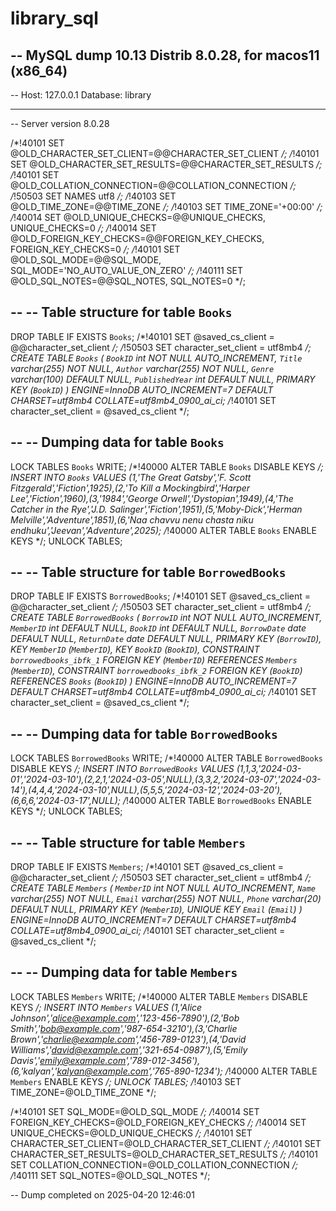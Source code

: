 # library_sql
-- MySQL dump 10.13  Distrib 8.0.28, for macos11 (x86_64)
--
-- Host: 127.0.0.1    Database: library
-- ------------------------------------------------------
-- Server version	8.0.28

/*!40101 SET @OLD_CHARACTER_SET_CLIENT=@@CHARACTER_SET_CLIENT */;
/*!40101 SET @OLD_CHARACTER_SET_RESULTS=@@CHARACTER_SET_RESULTS */;
/*!40101 SET @OLD_COLLATION_CONNECTION=@@COLLATION_CONNECTION */;
/*!50503 SET NAMES utf8 */;
/*!40103 SET @OLD_TIME_ZONE=@@TIME_ZONE */;
/*!40103 SET TIME_ZONE='+00:00' */;
/*!40014 SET @OLD_UNIQUE_CHECKS=@@UNIQUE_CHECKS, UNIQUE_CHECKS=0 */;
/*!40014 SET @OLD_FOREIGN_KEY_CHECKS=@@FOREIGN_KEY_CHECKS, FOREIGN_KEY_CHECKS=0 */;
/*!40101 SET @OLD_SQL_MODE=@@SQL_MODE, SQL_MODE='NO_AUTO_VALUE_ON_ZERO' */;
/*!40111 SET @OLD_SQL_NOTES=@@SQL_NOTES, SQL_NOTES=0 */;

--
-- Table structure for table `Books`
--

DROP TABLE IF EXISTS `Books`;
/*!40101 SET @saved_cs_client     = @@character_set_client */;
/*!50503 SET character_set_client = utf8mb4 */;
CREATE TABLE `Books` (
  `BookID` int NOT NULL AUTO_INCREMENT,
  `Title` varchar(255) NOT NULL,
  `Author` varchar(255) NOT NULL,
  `Genre` varchar(100) DEFAULT NULL,
  `PublishedYear` int DEFAULT NULL,
  PRIMARY KEY (`BookID`)
) ENGINE=InnoDB AUTO_INCREMENT=7 DEFAULT CHARSET=utf8mb4 COLLATE=utf8mb4_0900_ai_ci;
/*!40101 SET character_set_client = @saved_cs_client */;

--
-- Dumping data for table `Books`
--

LOCK TABLES `Books` WRITE;
/*!40000 ALTER TABLE `Books` DISABLE KEYS */;
INSERT INTO `Books` VALUES (1,'The Great Gatsby','F. Scott Fitzgerald','Fiction',1925),(2,'To Kill a Mockingbird','Harper Lee','Fiction',1960),(3,'1984','George Orwell','Dystopian',1949),(4,'The Catcher in the Rye','J.D. Salinger','Fiction',1951),(5,'Moby-Dick','Herman Melville','Adventure',1851),(6,'Naa chavvu nenu chasta niku endhuku','Jeevan','Adventure',2025);
/*!40000 ALTER TABLE `Books` ENABLE KEYS */;
UNLOCK TABLES;

--
-- Table structure for table `BorrowedBooks`
--

DROP TABLE IF EXISTS `BorrowedBooks`;
/*!40101 SET @saved_cs_client     = @@character_set_client */;
/*!50503 SET character_set_client = utf8mb4 */;
CREATE TABLE `BorrowedBooks` (
  `BorrowID` int NOT NULL AUTO_INCREMENT,
  `MemberID` int DEFAULT NULL,
  `BookID` int DEFAULT NULL,
  `BorrowDate` date DEFAULT NULL,
  `ReturnDate` date DEFAULT NULL,
  PRIMARY KEY (`BorrowID`),
  KEY `MemberID` (`MemberID`),
  KEY `BookID` (`BookID`),
  CONSTRAINT `borrowedbooks_ibfk_1` FOREIGN KEY (`MemberID`) REFERENCES `Members` (`MemberID`),
  CONSTRAINT `borrowedbooks_ibfk_2` FOREIGN KEY (`BookID`) REFERENCES `Books` (`BookID`)
) ENGINE=InnoDB AUTO_INCREMENT=7 DEFAULT CHARSET=utf8mb4 COLLATE=utf8mb4_0900_ai_ci;
/*!40101 SET character_set_client = @saved_cs_client */;

--
-- Dumping data for table `BorrowedBooks`
--

LOCK TABLES `BorrowedBooks` WRITE;
/*!40000 ALTER TABLE `BorrowedBooks` DISABLE KEYS */;
INSERT INTO `BorrowedBooks` VALUES (1,1,3,'2024-03-01','2024-03-10'),(2,2,1,'2024-03-05',NULL),(3,3,2,'2024-03-07','2024-03-14'),(4,4,4,'2024-03-10',NULL),(5,5,5,'2024-03-12','2024-03-20'),(6,6,6,'2024-03-17',NULL);
/*!40000 ALTER TABLE `BorrowedBooks` ENABLE KEYS */;
UNLOCK TABLES;

--
-- Table structure for table `Members`
--

DROP TABLE IF EXISTS `Members`;
/*!40101 SET @saved_cs_client     = @@character_set_client */;
/*!50503 SET character_set_client = utf8mb4 */;
CREATE TABLE `Members` (
  `MemberID` int NOT NULL AUTO_INCREMENT,
  `Name` varchar(255) NOT NULL,
  `Email` varchar(255) NOT NULL,
  `Phone` varchar(20) DEFAULT NULL,
  PRIMARY KEY (`MemberID`),
  UNIQUE KEY `Email` (`Email`)
) ENGINE=InnoDB AUTO_INCREMENT=7 DEFAULT CHARSET=utf8mb4 COLLATE=utf8mb4_0900_ai_ci;
/*!40101 SET character_set_client = @saved_cs_client */;

--
-- Dumping data for table `Members`
--

LOCK TABLES `Members` WRITE;
/*!40000 ALTER TABLE `Members` DISABLE KEYS */;
INSERT INTO `Members` VALUES (1,'Alice Johnson','alice@example.com','123-456-7890'),(2,'Bob Smith','bob@example.com','987-654-3210'),(3,'Charlie Brown','charlie@example.com','456-789-0123'),(4,'David Williams','david@example.com','321-654-0987'),(5,'Emily Davis','emily@example.com','789-012-3456'),(6,'kalyan','kalyan@example.com','765-890-1234');
/*!40000 ALTER TABLE `Members` ENABLE KEYS */;
UNLOCK TABLES;
/*!40103 SET TIME_ZONE=@OLD_TIME_ZONE */;

/*!40101 SET SQL_MODE=@OLD_SQL_MODE */;
/*!40014 SET FOREIGN_KEY_CHECKS=@OLD_FOREIGN_KEY_CHECKS */;
/*!40014 SET UNIQUE_CHECKS=@OLD_UNIQUE_CHECKS */;
/*!40101 SET CHARACTER_SET_CLIENT=@OLD_CHARACTER_SET_CLIENT */;
/*!40101 SET CHARACTER_SET_RESULTS=@OLD_CHARACTER_SET_RESULTS */;
/*!40101 SET COLLATION_CONNECTION=@OLD_COLLATION_CONNECTION */;
/*!40111 SET SQL_NOTES=@OLD_SQL_NOTES */;

-- Dump completed on 2025-04-20 12:46:01
